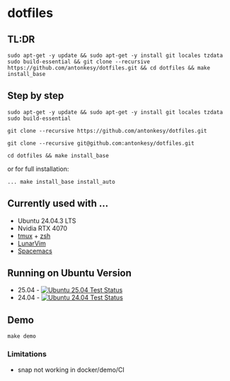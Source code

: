 # dotfiles

## TL:DR

```
sudo apt-get -y update && sudo apt-get -y install git locales tzdata sudo build-essential && git clone --recursive https://github.com/antonkesy/dotfiles.git && cd dotfiles && make install_base
```

## Step by step

```
sudo apt-get -y update && sudo apt-get -y install git locales tzdata sudo build-essential
```

```
git clone --recursive https://github.com/antonkesy/dotfiles.git
```

```
git clone --recursive git@github.com:antonkesy/dotfiles.git
```

```
cd dotfiles && make install_base
```

or for full installation:

```
... make install_base install_auto
```

## Currently used with ...

- Ubuntu 24.04.3 LTS
- Nvidia RTX 4070
- [tmux](https://github.com/tmux/tmux/wiki) + [zsh](https://ohmyz.sh/)
- [LunarVim](https://www.lunarvim.org/)
- [Spacemacs](https://www.spacemacs.org/)

## Running on Ubuntu Version

- 25.04 - [![Ubuntu 25.04 Test Status](https://github.com/antonkesy/dotfiles/actions/workflows/docker-test-25-04.yml/badge.svg)](https://github.com/antonkesy/dotfiles/actions/workflows/docker-test-25-04.yml)
- 24.04 - [![Ubuntu 24.04 Test Status](https://github.com/antonkesy/dotfiles/actions/workflows/docker-test-24-04.yml/badge.svg)](https://github.com/antonkesy/dotfiles/actions/workflows/docker-test-24-04.yml)

## Demo

`make demo`

### Limitations

- snap not working in docker/demo/CI
